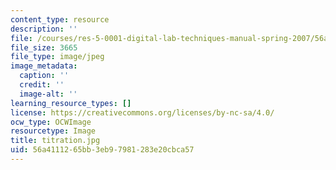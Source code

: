 ```yaml
---
content_type: resource
description: ''
file: /courses/res-5-0001-digital-lab-techniques-manual-spring-2007/56a4111265bb3eb97981283e20cbca57_titration.jpg
file_size: 3665
file_type: image/jpeg
image_metadata:
  caption: ''
  credit: ''
  image-alt: ''
learning_resource_types: []
license: https://creativecommons.org/licenses/by-nc-sa/4.0/
ocw_type: OCWImage
resourcetype: Image
title: titration.jpg
uid: 56a41112-65bb-3eb9-7981-283e20cbca57
---
```

